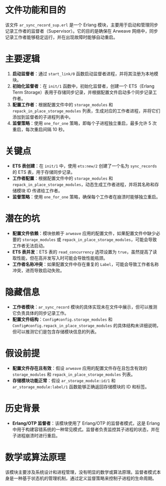 # 文件功能和目的

该文件 `ar_sync_record_sup.erl` 是一个 Erlang 模块，主要用于启动和管理同步记录工作者的监督者（Supervisor）。它的目的是确保在 Arweave 网络中，同步记录工作者能够稳定运行，并在出现故障时能够自动重启。

# 主要逻辑

1. **启动监督者**：通过 `start_link/0` 函数启动监督者进程，并将其注册为本地模块。
2. **初始化监督者**：在 `init/1` 函数中，初始化监督者，创建一个 ETS（Erlang Term Storage）表用于存储同步记录，并根据配置文件启动多个同步记录工作者。
3. **配置工作者**：根据配置文件中的 `storage_modules` 和 `repack_in_place_storage_modules` 列表，生成对应的工作者进程，并将它们添加到监督者的子进程列表中。
4. **监督策略**：使用 `one_for_one` 策略，即每个子进程独立重启，最多允许 5 次重启，每次重启间隔 10 秒。

# 关键点

- **ETS 表创建**：在 `init/1` 中，使用 `ets:new/2` 创建了一个名为 `sync_records` 的 ETS 表，用于存储同步记录。
- **工作者配置**：根据配置文件中的 `storage_modules` 和 `repack_in_place_storage_modules`，动态生成工作者进程，并将其名称和存储模块 ID 传递给工作者。
- **监督策略**：使用 `one_for_one` 策略，确保每个工作者在崩溃时能够独立重启。

# 潜在的坑

- **配置文件依赖**：模块依赖于 `arweave` 应用的配置文件，如果配置文件中缺少必要的 `storage_modules` 或 `repack_in_place_storage_modules`，可能会导致工作者无法启动。
- **ETS 表并发**：ETS 表的 `read_concurrency` 选项设置为 `true`，虽然提高了读取性能，但在高并发写入时可能会导致性能瓶颈。
- **工作者名称冲突**：如果配置文件中存在重复的 `Label`，可能会导致工作者名称冲突，进而导致启动失败。

# 隐藏信息

- **工作者模块**：`ar_sync_record` 模块的具体实现未在文件中展示，但可以推测它负责具体的同步记录工作。
- **配置文件结构**：`Config#config.storage_modules` 和 `Config#config.repack_in_place_storage_modules` 的具体结构未详细说明，但可以推测它们是包含存储模块信息的列表。

# 假设前提

- **配置文件存在且有效**：假设 `arweave` 应用的配置文件存在且包含有效的 `storage_modules` 和 `repack_in_place_storage_modules` 列表。
- **存储模块功能正常**：假设 `ar_storage_module:id/1` 和 `ar_storage_module:label/1` 函数能够正确返回存储模块的 ID 和标签。

# 历史背景

- **Erlang/OTP 监督者**：该模块使用了 Erlang/OTP 的监督者模式，这是 Erlang 中用于构建容错系统的一种常见模式。监督者负责监控其子进程的状态，并在子进程崩溃时进行重启。

# 数学或算法原理

该模块主要涉及系统设计和进程管理，没有明显的数学或算法原理。监督者模式本身是一种基于状态机的管理机制，通过定义监督策略来控制子进程的生命周期。